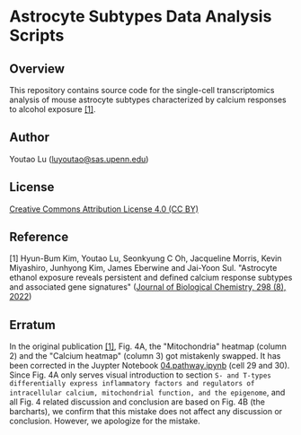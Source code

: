 # Astrocyte Subtypes Data Analysis Scripts
## Overview
This repository contains source code for the single-cell transcriptomics analysis of mouse astrocyte subtypes characterized by calcium responses to alcohol exposure [[1]](#ref1).

## Author
Youtao Lu (<luyoutao@sas.upenn.edu>)

## License
[Creative Commons Attribution License 4.0 (CC BY)](https://creativecommons.org/licenses/by/4.0/)

## Reference
<a id='ref1'>[1]</a> Hyun-Bum Kim, Youtao Lu, Seonkyung C Oh, Jacqueline Morris, Kevin Miyashiro, Junhyong Kim, James Eberwine and Jai-Yoon Sul. "Astrocyte ethanol exposure reveals persistent and defined calcium response subtypes and associated gene signatures" ([Journal of Biological Chemistry, 298 (8), 2022](https://doi.org/10.1016/j.jbc.2022.102147))

## Erratum
In the original publication [[1]](#ref), Fig. 4A, the "Mitochondria" heatmap (column 2) and the "Calcium heatmap" (column 3) got mistakenly swapped. It has been corrected in the Juypter Notebook [04.pathway.ipynb](Notebook/04.pathway.ipynb) (cell 29 and 30). Since Fig. 4A only serves visual introduction to section `S- and T-types differentially express inflammatory factors and regulators of intracellular calcium, mitochondrial function, and the epigenome`, and all Fig. 4 related discussion and conclusion are based on Fig. 4B (the barcharts), we confirm that this mistake does not affect any discussion or conclusion. However, we apologize for the mistake. 